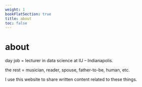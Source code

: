 ```yaml
---
weight: 1
bookFlatSection: true
title: about
toc: false
---
```


# about

day job = lecturer in data science at IU – Indianapolis.

the rest = musician, reader, spouse, father-to-be, human, etc.

I use this website to share written content related to these things.